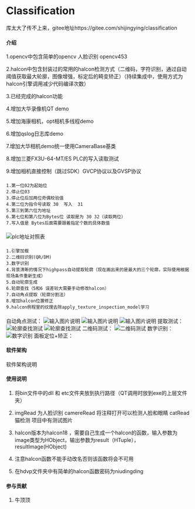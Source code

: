 # Classification
库太大了传不上来，gitee地址https://gitee.com/shijingying/classification
#### 介绍
1.opencv中包含简单的opencv 人脸识别 opencv453

2.halcon中包含封装过的常用的halcon检测方式（二维码，字符识别，通过自动阈值获取最大轮廓，图像增强，标定后的畸变矫正）（持续集成中，使用方式为halcon引擎调用减少代码编译次数）

3.已经完成的halcon功能

4.增加大华录像机QT demo

5.增加海康相机，opt相机多线程demo

6.增加qslog日志库demo

7.增加大华相机demo统一使用CameraBase基类

8.增加三菱FX3U-64-MT/ES PLC的写入读取测试 

9.增加相机直接控制（跳过SDK）GVCP协议以及GVSP协议
####
    1.第一位02为起始位
    2.停止位03
    3.停止位后加两位奇偶校验值
    4.第二位为指令号读取 30  写入  31
    5.第三到第六位为地址
    6.第七位和第八位为Bytes位 读取是为 30 32（读取两位） 
    7.写入值是 Bytes后面需要跟着指定个数的具体数值
    
####
![plc地址对照表](image/plc%E5%AF%84%E5%AD%98%E5%99%A8%E5%9C%B0%E5%9D%80%E5%AF%B9%E7%85%A7.png)
#### 
    1.引擎加载
    2.二维码识别(QR/DM)
    3.数字识别
    4.背景清晰的情况下highpass自动提取轮廓（现在画出来的是最大的三个轮廓，实际使用根据现场条件重新生成）
    5.自动轮廓生成
    6.轮廓查找（5和6 误差较大需要手动修改halcon）
    7.自动角点提取（轮廓分割法）
    8.增加halcon位置修正
    9.halcon例程里的纹理去除apply_texture_inspection_model学习
#### 
自动角点测试：
![输入图片说明](image/remove_the_texture.png)
![输入图片说明](image/autofindpoints/2.png)
![输入图片说明](image/autofindpoints/3.png)
提取测试：
![轮廓查找测试](image/highpass/highpass_result.png)
![轮廓查找测试](image/highpass/e647248505b5658d192d2f8d0bf1722.png)
二维码测试：
![二维码测试](image/code/code_result.png)
数字识别：
![数字识别](image/number/number_result.png)
面板定位+矫正：

#### 软件架构
软件架构说明



#### 使用说明

1.  将bin文件中的dll 和 etc文件夹放到执行路径（QT调用时放到exe的上层文件夹）

2.  imgRead 为人脸识别   camereRead 将注释打开可以检测人脸和眼睛  catRead 猫检测   项目中有测试图片

3.  halcon版本为halcon18 ，需要自己生成一个halcon的函数，输入参数为image类型为HObject，输出参数为result（HTuple），resultImage(HObject)

4.  注意halcon函数不能手动改名否则该函数将会不可用

5.  在hdvp文件夹中有简单的halcon函数密码为niudingding
#### 参与贡献

1. 牛顶顶
